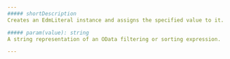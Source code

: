 ```yaml
---
##### shortDescription
Creates an EdmLiteral instance and assigns the specified value to it.

##### param(value): string
A string representation of an OData filtering or sorting expression.

---
```

